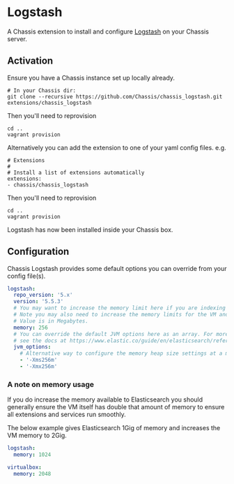 # Logstash
  A Chassis extension to install and configure [Logstash](https://www.elastic.co/logstash) on your Chassis server.

  ## Activation
  Ensure you have a Chassis instance set up locally already.

  ```
  # In your Chassis dir:
  git clone --recursive https://github.com/Chassis/chassis_logstash.git extensions/chassis_logstash
  ```

  Then you'll need to reprovision
  ```
  cd ..
  vagrant provision
  ```

  Alternatively you can add the extension to one of your yaml config files. e.g.
  ```
# Extensions
#
# Install a list of extensions automatically
extensions:
  - chassis/chassis_logstash
  ```

  Then you'll need to reprovision

  ```
  cd ..
  vagrant provision
  ```

  Logstash has now been installed inside your Chassis box.
  
## Configuration

Chassis Logstash provides some default options you can override from your
config file(s).

```yaml
logstash:
  repo_version: '5.x'
  version: '5.5.3'
  # You may want to increase the memory limit here if you are indexing images & files.
  # Note you may also need to increase the memory limits for the VM and PHP also.
  # Value is in Megabytes.
  memory: 256
  # You can override the default JVM options here as an array. For more information
  # see the docs at https://www.elastic.co/guide/en/elasticsearch/reference/master/jvm-options.html
  jvm_options:
    # Alternative way to configure the memory heap size settings at a more granular level.
    - '-Xms256m'
    - '-Xmx256m'
```

### A note on memory usage

If you do increase the memory available to Elasticsearch you should generally ensure the VM itself has double that amount of memory to ensure all extensions and services run smoothly.

The below example gives Elasticsearch 1Gig of memory and increases the VM memory to 2Gig.

```yaml
logstash:
  memory: 1024

virtualbox:
  memory: 2048
```
